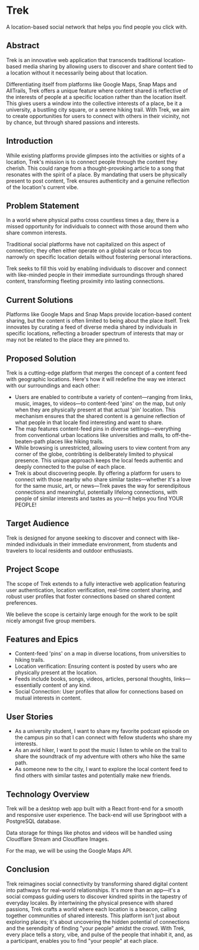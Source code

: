 # Trek
A location-based social network that helps you find people you click with.

## Abstract
Trek is an innovative web application that transcends traditional location-based media sharing by allowing users to discover and share content tied to a location without it necessarily being about that location.

Differentiating itself from platforms like Google Maps, Snap Maps and AllTrails, Trek offers a unique feature where content shared is reflective of the interests of people at a specific location rather than the location itself. This gives users a window into the collective interests of a place, be it a university, a bustling city square, or a serene hiking trail. With Trek, we aim to create opportunities for users to connect with others in their vicinity, not by chance, but through shared passions and interests.

## Introduction
While existing platforms provide glimpses into the activities or sights of a location, Trek's mission is to connect people through the content they cherish. This could range from a thought-provoking article to a song that resonates with the spirit of a place. By mandating that users be physically present to post content, Trek ensures authenticity and a genuine reflection of the location's current vibe.

## Problem Statement
In a world where physical paths cross countless times a day, there is a missed opportunity for individuals to connect with those around them who share common interests.

Traditional social platforms have not capitalized on this aspect of connection; they often either operate on a global scale or focus too narrowly on specific location details without fostering personal interactions.

Trek seeks to fill this void by enabling individuals to discover and connect with like-minded people in their immediate surroundings through shared content, transforming fleeting proximity into lasting connections.

## Current Solutions
Platforms like Google Maps and Snap Maps provide location-based content sharing, but the content is often limited to being about the place itself. Trek innovates by curating a feed of diverse media shared by individuals in specific locations, reflecting a broader spectrum of interests that may or may not be related to the place they are pinned to.

## Proposed Solution

Trek is a cutting-edge platform that merges the concept of a content feed with geographic locations. Here's how it will redefine the way we interact with our surroundings and each other:

- Users are enabled to contribute a variety of content—ranging from links, music, images, to videos—to content-feed 'pins' on the map, but only when they are physically present at that actual 'pin' location. This mechanism ensures that the shared content is a genuine reflection of what people in that locale find interesting and want to share.
- The map features content-feed pins in diverse settings—everything from conventional urban locations like universities and malls, to off-the-beaten-path places like hiking trails.
- While browsing is unrestricted, allowing users to view content from any corner of the globe, contribting is deliberately limited to physical presence. This unique approach keeps the local feeds authentic and deeply connected to the pulse of each place.
- Trek is about discovering people. By offering a platform for users to connect with those nearby who share similar tastes—whether it's a love for the same music, art, or news—Trek paves the way for serendipitous connections and meaningful, potentially lifelong connections, with people of similar interests and tastes as you—it helps you find YOUR PEOPLE!


## Target Audience
Trek is designed for anyone seeking to discover and connect with like-minded individuals in their immediate environment, from students and travelers to local residents and outdoor enthusiasts.

## Project Scope
The scope of Trek extends to a fully interactive web application featuring user authentication, location verification, real-time content sharing, and robust user profiles that foster connections based on shared content preferences.

We believe the scope is certainly large enough for the work to be split nicely amongst five group members.

## Features and Epics
- Content-feed 'pins' on a map in diverse locations, from universities to hiking trails.
- Location verification: Ensuring content is posted by users who are physically present at the location.
- Feeds include books, songs, videos, articles, personal thoughts, links—essentially content of any kind.
- Social Connection: User profiles that allow for connections based on mutual interests in content.

## User Stories
- As a university student, I want to share my favorite podcast episode on the campus pin so that I can connect with fellow students who share my interests.
- As an avid hiker, I want to post the music I listen to while on the trail to share the soundtrack of my adventure with others who hike the same path.
- As someone new to the city, I want to explore the local content feed to find others with similar tastes and potentially make new friends.

## Technology Overview
Trek will be a desktop web app built with a React front-end for a smooth and responsive user experience. The back-end will use Springboot with a PostgreSQL database.

Data storage for things like photos and videos will be handled using Cloudflare Stream and Cloudflare Images.

For the map, we will be using the Google Maps API.

## Conclusion
Trek reimagines social connectivity by transforming shared digital content into pathways for real-world relationships. It's more than an app—it's a social compass guiding users to discover kindred spirits in the tapestry of everyday locales. By intertwining the physical presence with shared passions, Trek crafts a world where each location is a beacon, calling together communities of shared interests. This platform isn’t just about exploring places; it's about uncovering the hidden potential of connections and the serendipity of finding "your people" amidst the crowd. With Trek, every place tells a story, vibe, and pulse of the people that inhabit it, and, as a participant, enables you to find "your people" at each place.
